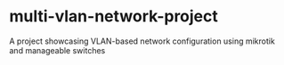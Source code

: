 # multi-vlan-network-project
A project showcasing VLAN-based network configuration using mikrotik and manageable switches
